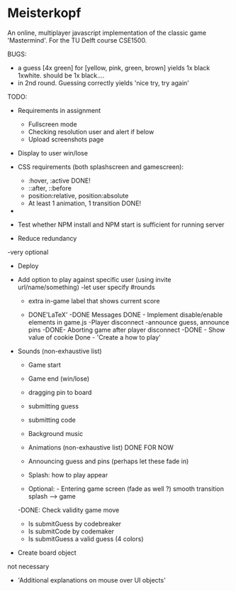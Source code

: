 # Meisterkopf
An online, multiplayer javascript implementation of the classic game 'Mastermind'. For the TU Delft course CSE1500.

BUGS:

- a guess [4x green] for [yellow, pink, green, brown] yields 1x black 1xwhite. should be 1x black....
- in 2nd round. Guessing correctly yields 'nice try, try again'

TODO:



- Requirements in assignment
    - Fullscreen mode
    - Checking resolution user and alert if below
    - Upload screenshots page
- Display to user win/lose

- CSS requirements (both splashscreen and gamescreen):
    - :hover, :active DONE!
    - ::after, ::before
    - position:relative, position:absolute
    - At least 1 animation, 1 transition DONE!

- 

- Test whether NPM install and NPM start is sufficient for running server
- Reduce redundancy

-very optional
- Deploy
- Add option to play against specific user (using invite url/name/something)
    -let user specify #rounds
    - extra in-game label that shows current score

    - DONE'LaTeX'
    -DONE Messages
    DONE - Implement disable/enable elements in game.js
    -Player disconnect
    -announce guess, announce pins
    -DONE- Aborting game after player disconnect
    -DONE - Show value of cookie
    Done - 'Create a how to play'
- Sounds (non-exhaustive list)
    - Game start
    - Game end (win/lose)
    - dragging pin to board
    - submitting guess
    - submitting code
    - Background music

    - Animations (non-exhaustive list) DONE FOR NOW
    - Announcing guess and pins (perhaps let these fade in)
    - Splash: how to play appear
    - Optional: - Entering game screen (fade as well ?) smooth transition splash --> game

    -DONE: Check validity game move
    - Is submitGuess by codebreaker
    - Is submitCode by codemaker
    - Is submitGuess a valid guess (4 colors)
- Create board object

not necessary

- 'Additional explanations on mouse over UI objects'